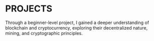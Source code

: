 # PROJECTS
Through a beginner-level project, I gained a deeper understanding of blockchain and cryptocurrency, exploring their decentralized nature, mining, and cryptographic principles.
